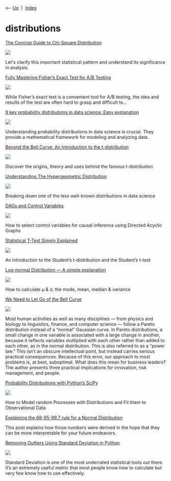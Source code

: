 <div class="nav">

⟵ [Up](index.html)  \|  [Index](index.html)

</div>

# distributions

<div class="cards">

<div class="card">

<div class="card-title">

[The Concise Guide to Chi-Square
Distribution](https://www.statology.org/the-concise-guide-to-chi-square-distribution/)

</div>

<div class="card-image">

[![](https://www.statology.org/wp-content/uploads/2025/03/sta-concise-guide-chi-square-1024x574.png)](https://www.statology.org/the-concise-guide-to-chi-square-distribution/)

</div>

Let's clarify this important statistical pattern and understand its
significance in analysis.

</div>

<div class="card">

<div class="card-title">

[Fully Mastering Fisher’s Exact Test for A/B
Testing](https://towardsdatascience.com/fishers-exact-fb49432e55b5?source=rss----7f60cf5620c9---4)

</div>

<div class="card-image">

[![](https://miro.medium.com/v2/da:true/resize:fit:1200/0*frkAvty7Fh9QZYbK)](https://towardsdatascience.com/fishers-exact-fb49432e55b5?source=rss----7f60cf5620c9---4)

</div>

While Fisher’s exact test is a convenient tool for A/B testing, the idea
and results of the test are often hard to grasp and difficult to…

</div>

<div class="card">

<div class="card-title">

[9 key probability distributions in data science: Easy
explanation](https://datasciencedojo.com/blog/probability-distributions-in-data-science?hss_channel=lcp-3740012)

</div>

<div class="card-image">

[![](https://i.ytimg.com/vi/PMs76lrqiA4/hqdefault.jpg)](https://datasciencedojo.com/blog/probability-distributions-in-data-science?hss_channel=lcp-3740012)

</div>

Understanding probability distributions in data science is crucial. They
provide a mathematical framework for modeling and analyzing data.

</div>

<div class="card">

<div class="card-title">

[Beyond the Bell Curve: An Introduction to the
t-distribution](https://towardsdatascience.com/beyond-the-bell-curve-an-introduction-to-the-t-distribution-87a7cf5b3e40?source=rss----7f60cf5620c9---4)

</div>

<div class="card-image">

[![](https://miro.medium.com/v2/da:true/resize:fit:1200/0*z9Ruxa6B_n-VEaFW)](https://towardsdatascience.com/beyond-the-bell-curve-an-introduction-to-the-t-distribution-87a7cf5b3e40?source=rss----7f60cf5620c9---4)

</div>

Discover the origins, theory and uses behind the famous t-distribution

</div>

<div class="card">

<div class="card-title">

[Understanding The Hypergeometric
Distribution](https://towardsdatascience.com/understanding-the-hypergeometric-distribution-e6540c7fec3c)

</div>

<div class="card-image">

[![](https://miro.medium.com/v2/da:true/resize:fit:1200/0*syaV_J4v3zoBwAtL)](https://towardsdatascience.com/understanding-the-hypergeometric-distribution-e6540c7fec3c)

</div>

Breaking down one of the less well-known distributions in data science

</div>

<div class="card">

<div class="card-title">

[DAGs and Control Variables](https://link.medium.com/cMSnWAXZ0qb)

</div>

<div class="card-image">

[![](https://miro.medium.com/v2/resize:fit:1200/1*LGqL-oXFW05kkEbRWXxNCQ.png)](https://link.medium.com/cMSnWAXZ0qb)

</div>

How to select control variables for causal inference using Directed
Acyclic Graphs

</div>

<div class="card">

<div class="card-title">

[Statistical T-Test Simply
Explained](https://towardsdatascience.com/statistical-t-test-simply-explained-b510045d69e)

</div>

<div class="card-image">

[![](https://miro.medium.com/v2/da:true/resize:fit:1200/0*PWZNzgCnBjpwq1EZ)](https://towardsdatascience.com/statistical-t-test-simply-explained-b510045d69e)

</div>

An introduction to the Student’s t-distribution and the Student’s t-test

</div>

<div class="card">

<div class="card-title">

[Log-normal Distribution — A simple
explanation](https://towardsdatascience.com/log-normal-distribution-a-simple-explanation-7605864fb67c)

</div>

<div class="card-image">

[![](https://miro.medium.com/v2/resize:fit:898/1*X6fvC851lFtEyDGCgcZc7Q.png)](https://towardsdatascience.com/log-normal-distribution-a-simple-explanation-7605864fb67c)

</div>

How to calculate μ & σ, the mode, mean, median & variance

</div>

<div class="card">

<div class="card-title">

[We Need to Let Go of the Bell
Curve](https://hbr.org/2022/01/we-need-to-let-go-of-the-bell-curve)

</div>

<div class="card-image">

[![](https://hbr.org/resources/images/article_assets/2022/01/Jan22_14_1362873121.jpg)](https://hbr.org/2022/01/we-need-to-let-go-of-the-bell-curve)

</div>

Most human activities as well as many disciplines — from physics and
biology to linguistics, finance, and computer science — follow a Pareto
distribution instead of a “normal” Gaussian curve. In Pareto
distributions, a small change in one variable is associated with a large
change in another, because it reflects variables multiplied with each
other rather than added to each other, as in the normal distribution.
This is also referred to as a “power law.” This isn’t an obscure
intellectual point, but instead carries serious practical consequences.
Because of this error, our approach to most problems is, at best,
suboptimal. What does this mean for business leaders? The author
presents three practical implications for innovation, risk management,
and people.

</div>

<div class="card">

<div class="card-title">

[Probability Distributions with Python’s
SciPy](https://towardsdatascience.com/probability-distributions-with-pythons-scipy-3da89bf60565)

</div>

<div class="card-image">

[![](https://miro.medium.com/v2/resize:fit:640/1*NEKjA3JhvHKqW-EJAP9hHg.jpeg)](https://towardsdatascience.com/probability-distributions-with-pythons-scipy-3da89bf60565)

</div>

How to Model random Processes with Distributions and Fit them to
Observational Data

</div>

<div class="card">

<div class="card-title">

[Explaining the 68-95-99.7 rule for a Normal
Distribution](https://www.kdnuggets.com/2018/07/explaining-68-95-99-7-rule-normal-distribution.html)

</div>

This post explains how those numbers were derived in the hope that they
can be more interpretable for your future endeavors.

</div>

<div class="card">

<div class="card-title">

[Removing Outliers Using Standard Deviation in
Python](http://www.kdnuggets.com/2017/02/removing-outliers-standard-deviation-python.html)

</div>

<div class="card-image">

[![](https://www.kdnuggets.com/wp-content/uploads/removing_outliers_standard_deviation_python.png)](http://www.kdnuggets.com/2017/02/removing-outliers-standard-deviation-python.html)

</div>

Standard Deviation is one of the most underrated statistical tools out
there. It’s an extremely useful metric that most people know how to
calculate but very few know how to use effectively.

</div>

</div>

